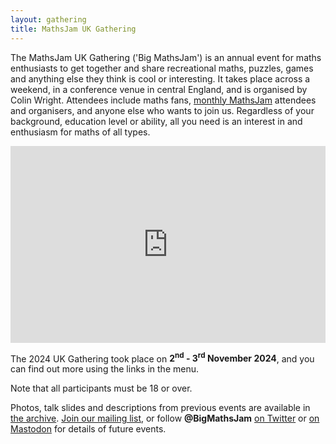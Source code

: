```yaml
---
layout: gathering
title: MathsJam UK Gathering
---
```


The MathsJam UK Gathering ('Big MathsJam') is an annual event for maths enthusiasts to get together and share recreational maths, puzzles, games and anything else they think is cool or interesting. It takes place across a weekend, in a conference venue in central England, and is organised by Colin Wright. Attendees include maths fans, [monthly MathsJam](https://mathsjam.com) attendees and organisers, and anyone else who wants to join us. Regardless of your background, education level or ability, all you need is an interest in and enthusiasm for maths of all types.

<div align="center"><iframe width="560" height="315" src="https://www.youtube.com/embed/ZM465bN_IF8?si=gQeDCkQmdjqMhCx2" title="YouTube video player" frameborder="0" allow="accelerometer; autoplay; clipboard-write; encrypted-media; gyroscope; picture-in-picture; web-share" referrerpolicy="strict-origin-when-cross-origin" allowfullscreen style="max-width:100%"></iframe></div>

The 2024 UK Gathering took place on **2<sup>nd</sup> - 3<sup>rd</sup> November 2024**, and you can find out more using the links in the menu.

Note that all participants must be 18 or over.

Photos, talk slides and descriptions from previous events are available in [the archive](archive). <a href="https://c5dd5172.sibforms.com/serve/MUIFAFZqfKRBZSCzMNrzq3YjcQnPNy3DbFHLPInzBFpsf-mXZvTWzIx6jKMedQbdYDy7xL5jUAyLx7dA0yCzXwrZgGq0SydXFFqKkhppVRksaOJF400-5u3qAenMO1TTebODlo6JLIqSwlwuVuggjBgSkF7EugjHI5EpkVLQtH9aVppq1fHe5hBH4GO1aWwlVnhA2DqWiqShsEbY">Join our mailing list</a>, or follow <strong>@BigMathsJam</strong> [on Twitter](https://www.twitter.com/bigmathsjam) or [on Mastodon](https://mathstodon.xyz/@bigmathsjam) for details of future events.

